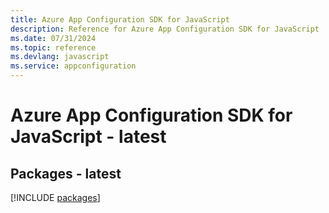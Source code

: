 ```yaml
---
title: Azure App Configuration SDK for JavaScript
description: Reference for Azure App Configuration SDK for JavaScript
ms.date: 07/31/2024
ms.topic: reference
ms.devlang: javascript
ms.service: appconfiguration
---
```

# Azure App Configuration SDK for JavaScript - latest
## Packages - latest
[!INCLUDE [packages](app-configuration-index.md)]